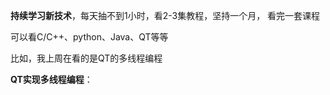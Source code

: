 **持续学习新技术**，每天抽不到1小时，看2-3集教程，坚持一个月， 看完一套课程

可以看C/C++、python、Java、QT等等



比如，我上周在看的是QT的多线程编程





**QT实现多线程编程**：


